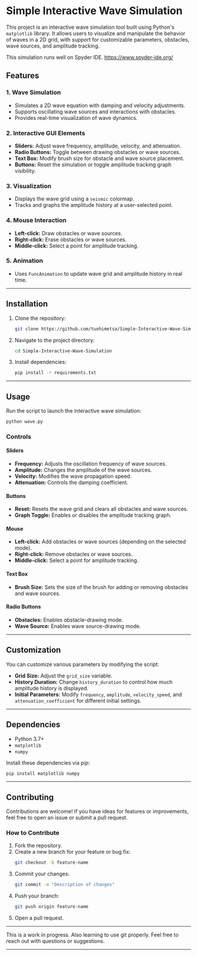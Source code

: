 
# Simple Interactive Wave Simulation

This project is an interactive wave simulation tool built using Python's `matplotlib` library. It allows users to visualize and manipulate the behavior of waves in a 2D grid, with support for customizable parameters, obstacles, wave sources, and amplitude tracking.

This simulation runs well on Spyder IDE.
https://www.spyder-ide.org/

## Features

### 1. **Wave Simulation**
- Simulates a 2D wave equation with damping and velocity adjustments.
- Supports oscillating wave sources and interactions with obstacles.
- Provides real-time visualization of wave dynamics.

### 2. **Interactive GUI Elements**
- **Sliders:** Adjust wave frequency, amplitude, velocity, and attenuation.
- **Radio Buttons:** Toggle between drawing obstacles or wave sources.
- **Text Box:** Modify brush size for obstacle and wave source placement.
- **Buttons:** Reset the simulation or toggle amplitude tracking graph visibility.

### 3. **Visualization**
- Displays the wave grid using a `seismic` colormap.
- Tracks and graphs the amplitude history at a user-selected point.

### 4. **Mouse Interaction**
- **Left-click:** Draw obstacles or wave sources.
- **Right-click:** Erase obstacles or wave sources.
- **Middle-click:** Select a point for amplitude tracking.

### 5. **Animation**
- Uses `FuncAnimation` to update wave grid and amplitude history in real time.

---

## Installation

1. Clone the repository:
    ```bash
    git clone https://github.com/tuohimetsa/Simple-Interactive-Wave-Simulation.git
    ```

2. Navigate to the project directory:
    ```bash
    cd Simple-Interactive-Wave-Simulation
    ```

3. Install dependencies:
    ```bash
    pip install -r requirements.txt
    ```

---

## Usage

Run the script to launch the interactive wave simulation:
```bash
python wave.py
```

### Controls

#### Sliders
- **Frequency:** Adjusts the oscillation frequency of wave sources.
- **Amplitude:** Changes the amplitude of the wave sources.
- **Velocity:** Modifies the wave propagation speed.
- **Attenuation:** Controls the damping coefficient.

#### Buttons
- **Reset:** Resets the wave grid and clears all obstacles and wave sources.
- **Graph Toggle:** Enables or disables the amplitude tracking graph.

#### Mouse
- **Left-click:** Add obstacles or wave sources (depending on the selected mode).
- **Right-click:** Remove obstacles or wave sources.
- **Middle-click:** Select a point for amplitude tracking.

#### Text Box
- **Brush Size:** Sets the size of the brush for adding or removing obstacles and wave sources.

#### Radio Buttons
- **Obstacles:** Enables obstacle-drawing mode.
- **Wave Source:** Enables wave source-drawing mode.

---

## Customization

You can customize various parameters by modifying the script:
- **Grid Size:** Adjust the `grid_size` variable.
- **History Duration:** Change `history_duration` to control how much amplitude history is displayed.
- **Initial Parameters:** Modify `frequency`, `amplitude`, `velocity_speed`, and `attenuation_coefficient` for different initial settings.

---

## Dependencies

- Python 3.7+
- `matplotlib`
- `numpy`

Install these dependencies via pip:
```bash
pip install matplotlib numpy
```

---

## Contributing

Contributions are welcome! If you have ideas for features or improvements, feel free to open an issue or submit a pull request.

### How to Contribute
1. Fork the repository.
2. Create a new branch for your feature or bug fix:
   ```bash
   git checkout -b feature-name
   ```
3. Commit your changes:
   ```bash
   git commit -m "Description of changes"
   ```
4. Push your branch:
   ```bash
   git push origin feature-name
   ```
5. Open a pull request.

---

This is a work in progress. Also learning to use git properly.
Feel free to reach out with questions or suggestions.

---

